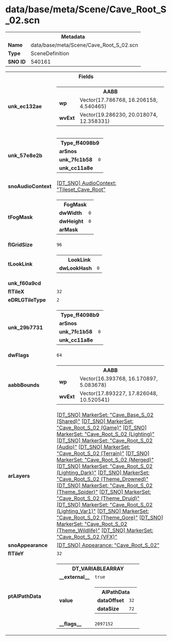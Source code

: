 <h1>data/base/meta/Scene/Cave_Root_S_02.scn</h1><table><tr><th colspan="100%">Metadata</th></tr><tr><td><b>Name</b></td><td>data/base/meta/Scene/Cave_Root_S_02.scn</td></tr><tr><td><b>Type</b></td><td>SceneDefinition</td></tr><tr><td><b>SNO ID</b></td><td>540161</td></tr></table>

<table><tr><th colspan="100%">Fields</th></tr><tr><td><b>unk_ec132ae</b></td><td><table><tr><th colspan="100%">AABB</th></tr><tr><td><b>wp</b></td><td>Vector(17.786768, 16.206158, 4.540465)</td></tr><tr><td><b>wvExt</b></td><td>Vector(19.286230, 20.018074, 12.358331)</td></tr></table>

</td></tr><tr><td><b>unk_57e8e2b</b></td><td><table><tr><th colspan="100%">Type_ff4098b9</th></tr><tr><td><b>arSnos</b></td><td></td></tr><tr><td><b>unk_7fc1b58</b></td><td><code>0</code></td></tr><tr><td><b>unk_cc11a8e</b></td><td></td></tr></table>

</td></tr><tr><td><b>snoAudioContext</b></td><td><a href="..\AudioContext\Tileset_Cave_Root.auc.md">[DT_SNO] AudioContext: "Tileset_Cave_Root"</a></td></tr><tr><td><b>tFogMask</b></td><td><table><tr><th colspan="100%">FogMask</th></tr><tr><td><b>dwWidth</b></td><td><code>0</code></td></tr><tr><td><b>dwHeight</b></td><td><code>0</code></td></tr><tr><td><b>arMask</b></td><td></td></tr></table>

</td></tr><tr><td><b>flGridSize</b></td><td><code>96</code></td></tr><tr><td><b>tLookLink</b></td><td><table><tr><th colspan="100%">LookLink</th></tr><tr><td><b>dwLookHash</b></td><td><code>0</code></td></tr></table>

</td></tr><tr><td><b>unk_f60a9cd</b></td><td></td></tr><tr><td><b>flTileX</b></td><td><code>32</code></td></tr><tr><td><b>eDRLGTileType</b></td><td><code>2</code></td></tr><tr><td><b>unk_29b7731</b></td><td><table><tr><th colspan="100%">Type_ff4098b9</th></tr><tr><td><b>arSnos</b></td><td></td></tr><tr><td><b>unk_7fc1b58</b></td><td><code>0</code></td></tr><tr><td><b>unk_cc11a8e</b></td><td></td></tr></table>

</td></tr><tr><td><b>dwFlags</b></td><td><code>64</code></td></tr><tr><td><b>aabbBounds</b></td><td><table><tr><th colspan="100%">AABB</th></tr><tr><td><b>wp</b></td><td>Vector(16.393768, 16.170897, 5.083678)</td></tr><tr><td><b>wvExt</b></td><td>Vector(17.893227, 17.826048, 10.520541)</td></tr></table>

</td></tr><tr><td><b>arLayers</b></td><td><a href="..\MarkerSet\Cave_Base_S_02 (Shared).mrk.md">[DT_SNO] MarkerSet: "Cave_Base_S_02 (Shared)"</a>
<a href="..\MarkerSet\Cave_Root_S_02 (Game).mrk.md">[DT_SNO] MarkerSet: "Cave_Root_S_02 (Game)"</a>
<a href="..\MarkerSet\Cave_Root_S_02 (Lighting).mrk.md">[DT_SNO] MarkerSet: "Cave_Root_S_02 (Lighting)"</a>
<a href="..\MarkerSet\Cave_Root_S_02 (Audio).mrk.md">[DT_SNO] MarkerSet: "Cave_Root_S_02 (Audio)"</a>
<a href="..\MarkerSet\Cave_Root_S_02 (Terrain).mrk.md">[DT_SNO] MarkerSet: "Cave_Root_S_02 (Terrain)"</a>
<a href="..\MarkerSet\Cave_Root_S_02 (Merged).mrk.md">[DT_SNO] MarkerSet: "Cave_Root_S_02 (Merged)"</a>
<a href="..\MarkerSet\Cave_Root_S_02 (Lighting_Dark).mrk.md">[DT_SNO] MarkerSet: "Cave_Root_S_02 (Lighting_Dark)"</a>
<a href="..\MarkerSet\Cave_Root_S_02 (Theme_Drowned).mrk.md">[DT_SNO] MarkerSet: "Cave_Root_S_02 (Theme_Drowned)"</a>
<a href="..\MarkerSet\Cave_Root_S_02 (Theme_Spider).mrk.md">[DT_SNO] MarkerSet: "Cave_Root_S_02 (Theme_Spider)"</a>
<a href="..\MarkerSet\Cave_Root_S_02 (Theme_Druid).mrk.md">[DT_SNO] MarkerSet: "Cave_Root_S_02 (Theme_Druid)"</a>
<a href="..\MarkerSet\Cave_Root_S_02 (Lighting_Var1).mrk.md">[DT_SNO] MarkerSet: "Cave_Root_S_02 (Lighting_Var1)"</a>
<a href="..\MarkerSet\Cave_Root_S_02 (Theme_Gore).mrk.md">[DT_SNO] MarkerSet: "Cave_Root_S_02 (Theme_Gore)"</a>
<a href="..\MarkerSet\Cave_Root_S_02 (Theme_Wildlife).mrk.md">[DT_SNO] MarkerSet: "Cave_Root_S_02 (Theme_Wildlife)"</a>
<a href="..\MarkerSet\Cave_Root_S_02 (VFX).mrk.md">[DT_SNO] MarkerSet: "Cave_Root_S_02 (VFX)"</a>
</td></tr><tr><td><b>snoAppearance</b></td><td><a href="..\Appearance\Cave_Root_S_02.app.md">[DT_SNO] Appearance: "Cave_Root_S_02"</a></td></tr><tr><td><b>flTileY</b></td><td><code>32</code></td></tr><tr><td><b>ptAIPathData</b></td><td><table><tr><th colspan="100%">DT_VARIABLEARRAY</th></tr><tr><td><b>__external__</b></td><td><code>true</code></td></tr><tr><td><b>value</b></td><td><table><tr><th colspan="100%">AIPathData</th></tr><tr><td><b>dataOffset</b></td><td><code>32</code></td></tr><tr><td><b>dataSize</b></td><td><code>72</code></td></tr></table>

</td></tr><tr><td><b>__flags__</b></td><td><code>2097152</code></td></tr></table>

</td></tr></table>

